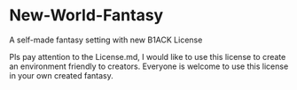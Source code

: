 # New-World-Fantasy
A self-made fantasy setting with new B1ACK License

Pls pay attention to the License.md, I would like to use this license to create an environment friendly to creators.
Everyone is welcome to use this license in your own created fantasy.
